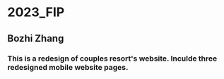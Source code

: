 # 2023_FIP
## Bozhi Zhang
### This is a redesign of couples resort's website. Inculde three redesigned mobile website pages.
